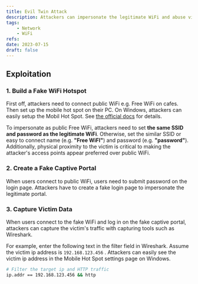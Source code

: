 ```yaml
---
title: Evil Twin Attack
description: Attackers can impersonate the legitimate WiFi and abuse victims packets.
tags:
    - Network
    - WiFi
refs:
date: 2023-07-15
draft: false
---
```


## Exploitation

### 1. Build a Fake WiFi Hotspot

First off, attackers need to connect public WiFi e.g. Free WiFi on cafes. Then set up the mobile hot spot on their PC. On Windows, attackers can easily setup the Mobil Hot Spot.  See [the official docs](https://support.microsoft.com/en-us/windows/use-your-windows-pc-as-a-mobile-hotspot-c89b0fad-72d5-41e8-f7ea-406ad9036b85#WindowsVersion=Windows_11) for details.

To impersonate as public Free WiFi, attackers need to set **the same SSID and password as the legitimate WiFi**. Otherwise, set the similar SSID or easy to connect name (e.g. **"Free WiFI"**) and password (e.g. **"password"**).  
Additionally, physical proximity to the victim is critical to making the attacker's access points appear preferred over public WiFi.

### 2. Create a Fake Captive Portal

When users connect to public WiFi, users need to submit password on the login page. Attackers have to create a fake login page to impersonate the legitimate portal.

### 3. Capture Victim Data

When users connect to the fake WiFi and log in on the fake captive portal, attackers can capture the victim's traffic with capturing tools such as Wireshark. 

For example, enter the following text in the filter field in Wireshark. Assume the victim ip address is `192.168.123.456` . Attackers can easily see the victim ip address in the Mobile Hot Spot settings page on Windows.

```bash
# Filter the target ip and HTTP traffic
ip.addr == 192.168.123.456 && http
```
